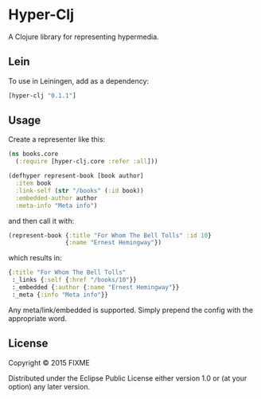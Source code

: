 # Hyper-Clj

A Clojure library for representing hypermedia.

## Lein

To use in Leiningen, add as a dependency:

```clojure
[hyper-clj "0.1.1"]
```

## Usage

Create a representer like this:

```clojure
(ns books.core
  (:require [hyper-clj.core :refer :all]))

(defhyper represent-book [book author]
  :item book
  :link-self (str "/books" (:id book))
  :embedded-author author
  :meta-info "Meta info")
```

and then call it with:

```clojure
(represent-book {:title "For Whom The Bell Tolls" :id 10} 
                {:name "Ernest Hemingway"})
```

which results in:

```clojure
{:title "For Whom The Bell Tolls"
 :_links {:self {:href "/books/10"}}
 :_embedded {:author {:name "Ernest Hemingway"}}
 :_meta {:info "Meta info"}}
```

Any meta/link/embedded is supported. Simply prepend the config with the appropriate word.

## License

Copyright © 2015 FIXME

Distributed under the Eclipse Public License either version 1.0 or (at
your option) any later version.
